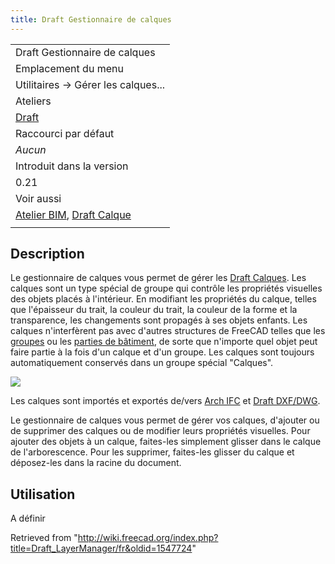 ```yaml
---
title: Draft Gestionnaire de calques
---
```

|  |
| --- |
| Draft Gestionnaire de calques |
| Emplacement du menu |
| Utilitaires → Gérer les calques... |
| Ateliers |
| [Draft](/Draft_Workbench/fr "Draft Workbench/fr") |
| Raccourci par défaut |
| *Aucun* |
| Introduit dans la version |
| 0.21 |
| Voir aussi |
| [Atelier BIM](/BIM_Workbench/fr "BIM Workbench/fr"), [Draft Calque](/Draft_Layer/fr "Draft Layer/fr") |
|  |

## Description

Le gestionnaire de calques vous permet de gérer les [Draft Calques](/Draft_Layer/fr "Draft Layer/fr"). Les calques sont un type spécial de groupe qui contrôle les propriétés visuelles des objets placés à l'intérieur. En modifiant les propriétés du calque, telles que l'épaisseur du trait, la couleur du trait, la couleur de la forme et la transparence, les changements sont propagés à ses objets enfants. Les calques n'interfèrent pas avec d'autres structures de FreeCAD telles que les [groupes](/Std_Group/fr "Std Group/fr") ou les [parties de bâtiment](/Arch_BuildingPart/fr "Arch BuildingPart/fr"), de sorte que n'importe quel objet peut faire partie à la fois d'un calque et d'un groupe. Les calques sont toujours automatiquement conservés dans un groupe spécial "Calques".

![](/images/BIM_layers_screenshot.png)

Les calques sont importés et exportés de/vers [Arch IFC](/Arch_IFC/fr "Arch IFC/fr") et [Draft DXF/DWG](/Draft_DXF/fr "Draft DXF/fr").

Le gestionnaire de calques vous permet de gérer vos calques, d'ajouter ou de supprimer des calques ou de modifier leurs propriétés visuelles. Pour ajouter des objets à un calque, faites-les simplement glisser dans le calque de l'arborescence. Pour les supprimer, faites-les glisser du calque et déposez-les dans la racine du document.

## Utilisation

A définir

Retrieved from "<http://wiki.freecad.org/index.php?title=Draft_LayerManager/fr&oldid=1547724>"
